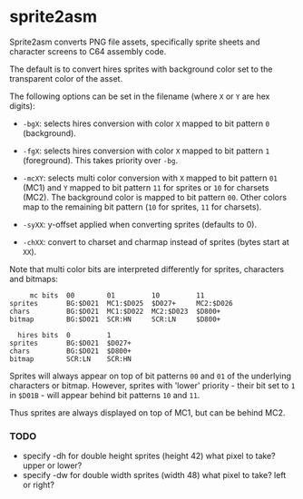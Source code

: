 # sprite2asm

Sprite2asm converts PNG file assets, specifically sprite sheets and character screens to C64 assembly code.

The default is to convert hires sprites with background color set to the transparent color of the asset.

The following options can be set in the filename (where `X` or `Y` are hex digits):

 * `-bgX`:
 selects hires conversion with color `X` mapped to bit pattern `0` (background).

 * `-fgX`:
 selects hires conversion with color `X` mapped to bit pattern `1` (foreground).
 This takes priority over `-bg`.

 * `-mcXY`:
 selects multi color conversion with `X` mapped to bit pattern `01` (MC1) and `Y` mapped to bit pattern `11` for sprites or `10` for charsets (MC2).
 The background color is mapped to bit pattern `00`. Other colors map to the remaining bit pattern (`10` for sprites, `11` for charsets).

 * `-syXX`:
 y-offset applied when converting sprites (defaults to 0).

 * `-chXX`:
 convert to charset and charmap instead of sprites (bytes start at `XX`).

Note that multi color bits are interpreted differently for sprites, characters and bitmaps:

         mc bits  00        01         10         11
    sprites       BG:$D021  MC1:$D025  $D027+     MC2:$D026
    chars         BG:$D021  MC1:$D022  MC2:$D023  $D800+
    bitmap        BG:$D021  SCR:HN     SCR:LN     $D800+

      hires bits  0         1
    sprites       BG:$D021  $D027+
    chars         BG:$D021  $D800+
    bitmap        SCR:LN    SCR:HN

Sprites will always appear on top of bit patterns `00` and `01` of the underlying characters or bitmap. However, sprites with 'lower' priority - their bit set to `1` in `$D01B` - will appear behind bit patterns `10` and `11`.

Thus sprites are always displayed on top of MC1, but can be behind MC2.

### TODO
 * specify -dh for double height sprites (height 42) what pixel to take? upper or lower?
 * specify -dw for double width sprites (width 48) what pixel to take? left or right?
